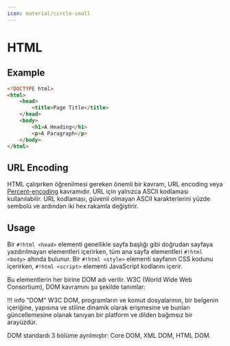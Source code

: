 ```yaml
---
icon: material/circle-small
---
```


# HTML

## Example

```html title="index.html" linenums="1"
<!DOCTYPE html>
<html>
    <head>
        <title>Page Title</title>
    </head>
    <body>
        <h1>A Heading</h1>
        <p>A Paragraph</p>
    </body>
</html>
```

## URL Encoding

HTML çalışırken öğrenilmesi gereken önemli bir kavram, URL encoding veya [Percent-encoding](https://en.wikipedia.org/wiki/Percent-encoding) kavramıdır. URL için yalnızca ASCII kodlaması kullanılabilir. URL kodlaması, güvenli olmayan ASCII karakterlerini yüzde sembolü ve ardından iki hex rakamla değiştirir.

## Usage

Bir `#!html <head>` elementi genellikle sayfa başlığı gibi doğrudan sayfaya yazdırılmayan elementleri içerirken, tüm ana sayfa elementleri `#!html <body>` altında bulunur. Bir `#!html <style>` elementi sayfanın CSS kodunu içerirken, `#!html <script>` elementi JavaScript kodlarını içerir.

Bu elementlerin her birine DOM adı verilir. W3C (World Wide Web Consortium), DOM kavramını şu şekilde tanımlar:

!!! info "DOM"
    W3C DOM, programların ve komut dosyalarının, bir belgenin içeriğine, yapısına ve stiline dinamik olarak erişmesine ve bunları güncellemesine olanak tanıyan bir platform ve dilden bağımsız bir arayüzdür.

DOM standardı 3 bölüme ayrılmıştır: Core DOM, XML DOM, HTML DOM.
